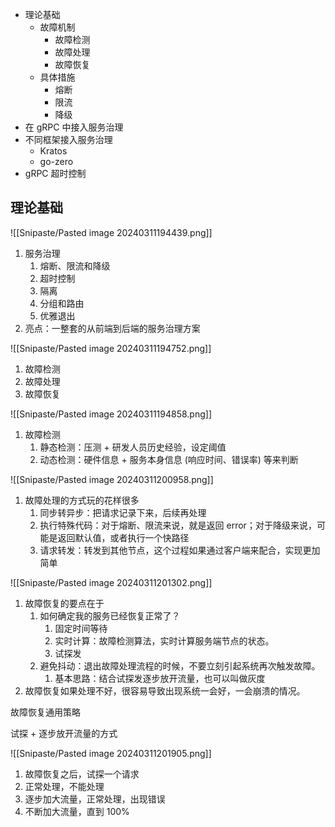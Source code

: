 - 理论基础
	- 故障机制
		- 故障检测
		- 故障处理
		- 故障恢复
	- 具体措施
		- 熔断
		- 限流
		- 降级
- 在 gRPC 中接入服务治理
- 不同框架接入服务治理
	- Kratos
	- go-zero
- gRPC 超时控制

## 理论基础

![[Snipaste/Pasted image 20240311194439.png]]

1. 服务治理
	1. 熔断、限流和降级
	2. 超时控制
	3. 隔离
	4. 分组和路由
	5. 优雅退出
2. 亮点：一整套的从前端到后端的服务治理方案

![[Snipaste/Pasted image 20240311194752.png]]

1. 故障检测
2. 故障处理
3. 故障恢复

![[Snipaste/Pasted image 20240311194858.png]]

1. 故障检测
	1. 静态检测：压测 + 研发人员历史经验，设定阈值
	2. 动态检测：硬件信息 + 服务本身信息 (响应时间、错误率) 等来判断

![[Snipaste/Pasted image 20240311200958.png]]

1. 故障处理的方式玩的花样很多
	1. 同步转异步：把请求记录下来，后续再处理
	2. 执行特殊代码：对于熔断、限流来说，就是返回 error；对于降级来说，可能是返回默认值，或者执行一个快路径
	3. 请求转发：转发到其他节点，这个过程如果通过客户端来配合，实现更加简单

![[Snipaste/Pasted image 20240311201302.png]]

1. 故障恢复的要点在于
	1. 如何确定我的服务已经恢复正常了？
		1. 固定时间等待
		2. 实时计算：故障检测算法，实时计算服务端节点的状态。
		3. 试探发
	2. 避免抖动：退出故障处理流程的时候，不要立刻引起系统再次触发故障。
		1. 基本思路：结合试探发逐步放开流量，也可以叫做灰度
2. 故障恢复如果处理不好，很容易导致出现系统一会好，一会崩溃的情况。

故障恢复通用策略

试探 + 逐步放开流量的方式

![[Snipaste/Pasted image 20240311201905.png]]

1. 故障恢复之后，试探一个请求
2. 正常处理，不能处理
3. 逐步加大流量，正常处理，出现错误
4. 不断加大流量，直到 100%
